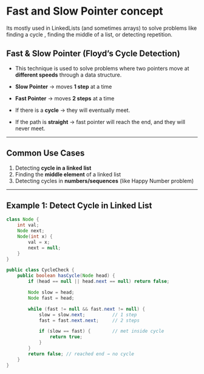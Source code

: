 # Fast and Slow Pointer concept

Its mostly used in LinkedLists (and sometimes arrays) to solve problems like finding a cycle , finding the middle of a list, or detecting repetition.

## Fast & Slow Pointer (Floyd’s Cycle Detection)
- This technique is used to solve problems where two pointers move at **different speeds** through a data structure.

- **Slow Pointer** → moves **1 step** at a time  
- **Fast Pointer** → moves **2 steps** at a time  

- If there is a **cycle** → they will eventually meet.  
- If the path is **straight** → fast pointer will reach the end, and they will never meet.

---

## Common Use Cases
1. Detecting **cycle in a linked list**  
2. Finding the **middle element** of a linked list  
3. Detecting cycles in **numbers/sequences** (like Happy Number problem)

---

##  Example 1: Detect Cycle in Linked List

```java
class Node {
    int val;
    Node next;
    Node(int x) {
        val = x;
        next = null;
    }
}

public class CycleCheck {
    public boolean hasCycle(Node head) {
        if (head == null || head.next == null) return false;

        Node slow = head;   
        Node fast = head;   

        while (fast != null && fast.next != null) {
            slow = slow.next;          // 1 step
            fast = fast.next.next;     // 2 steps

            if (slow == fast) {        // met inside cycle
                return true;
            }
        }
        return false; // reached end → no cycle
    }
}
